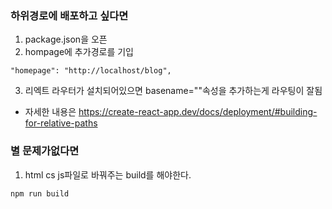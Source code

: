 ### 하위경로에 배포하고 싶다면
1. package.json을 오픈
2. hompage에 추가경로를 기입
```
"homepage": "http://localhost/blog",
```
3. 리엑트 라우터가 설치되어있으면 basename=""속성을 추가하는게 라우팅이 잘됨
- 자세한 내용은 https://create-react-app.dev/docs/deployment/#building-for-relative-paths

### 별 문제가없다면
1. html cs js파일로 바꿔주는 build를 해야한다.
```
npm run build 
```